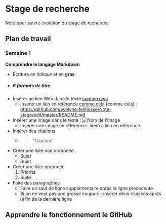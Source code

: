 # Stage de recherche
Note pour suivre évolution du stage de recherche

## Plan de travail 
### Semaine 1

**Comprendre le langage Markdown** 
 - Écriture en _italique_ et en **gras**
 - ##### 6 formats de titre
 - Insérer un lien Web dans le texte [comme ceci](https://github.com/evelyne-telmosse/Note-stage/edit/master/README.md) 
   * Insérer un lien en référence [comme cela](https://github.com/evelyne-telmosse/Note-stage/edit/master/README.md)
 [comme cela] : https://github.com/evelyne-telmosse/Note-stage/edit/master/README.md 
 - Insérer une image dans le texte : ![Nom de l'image](URL)
   * Insérer une image en référence : idem à lien en référence
 - Insérer des citations
   * >"Citation"
 - Créer une liste non ordonnée
   * Sujet
   * Sujet
 - Créer une liste ordonnée
   1. Priorité
   2. Suite
 - Faire des paragraphes
   * Faire un saut de ligne supplémentaire apràs la ligne précédente
   * Si on ne veut pas une grosse coupure : insérer deux espaces apràs la fin de la dernière ligne
 
 **Apprendre le fonctionnement le GitHub** 
 -  
